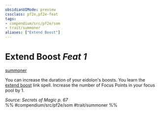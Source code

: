 ```yaml
---
obsidianUIMode: preview
cssclass: pf2e,pf2e-feat
tags:
- compendium/src/pf2e/som
- trait/summoner
aliases: ["Extend Boost"]
---
```

# Extend Boost  *Feat 1*  
[summoner](../../rules/traits/summoner-som.md)  


You can increase the duration of your eidolon's boosts. You learn the [extend boost](../spells/extend-boost-som.md) link spell. Increase the number of Focus Points in your focus pool by 1.

*Source: Secrets of Magic p. 67*  
%% #compendium/src/pf2e/som #trait/summoner %%